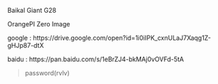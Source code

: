 <p>Baikal Giant G28</p>

<p>OrangePI Zero Image</p>
<p>google : https://drive.google.com/open?id=1i0iIPK_cxnULaJ7Xaqg1Z-gHJp87-dtX </p>
<p>baidu  : https://pan.baidu.com/s/1eBrZJ4-bkMAj0vOVFd-5tA </p>
         <blockquote>
         password(rvlv)
         </blockquote>
